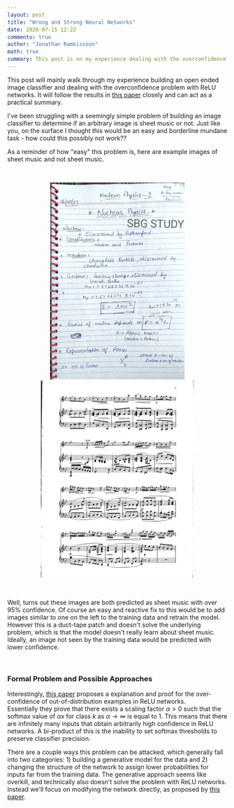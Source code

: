 ```yaml
---
layout: post
title: "Wrong and Strong Neural Networks"
date: 2020-07-15 12:22
comments: true
author: "Jonathan Ramkissoon"
math: true
summary: This post is on my experience dealing with the overconfidence problem in ReLU networks
---
```


This post will mainly walk through my experience building an open ended image classifier and dealing with the overconfidence problem with ReLU networks. It will follow the results in [this paper](https://arxiv.org/pdf/1812.05720.pdf) closely and can act as a practical summary.

I've been struggling with a seemingly simple problem of building an image classifier to determine if an arbitrary image is sheet music or not. Just like you, on the surface I thought this would be an easy and borderline mundane task - how could this possibly not work??

As a reminder of how "easy" this problem is, here are example images of sheet music and not sheet music.

&nbsp;

<p align="center">
  <img src="/assets/maybe-sheet-music.jpg" height="450">
  <img src="/assets/yes-sheet-music.jpg" height="450">
</p>

&nbsp;

Well, turns out these images are both predicted as sheet music with over 95% confidence. Of course an easy and reactive fix to this would be to add images similar to one on the left to the training data and retrain the model. However this is a duct-tape patch and doesn't solve the underlying problem, which is that the model doesn't really learn about sheet music.
Ideally, an image not seen by the training data would be predicted with lower confidence.

&nbsp;

### Formal Problem and Possible Approaches

Interestingly, [this paper](https://arxiv.org/pdf/1812.05720.pdf) proposes a explanation and proof for the over-confidence of out-of-distribution examples in ReLU networks.   
Essentially they prove that there exists a scaling factor $\alpha > 0$ such that the softmax value of $\alpha x$ for class $k$ as $\alpha \to \infty$ is equal to 1. This means that there are infinitely many inputs that obtain arbitrarily high confidence in ReLU networks. A bi-product of this is the inability to set softmax thresholds to preserve classifier precision.


There are a couple ways this problem can be attacked, which generally fall into two categories: 1) building a generative model for the data and 2) changing the structure of the network to assign lower probabilities for inputs far from the training data. The generative approach seems like overkill, and technically also doesn't solve the problem with ReLU networks. Instead we'll focus on modifying the network directly, as proposed by [this paper](https://arxiv.org/pdf/1812.05720.pdf).
